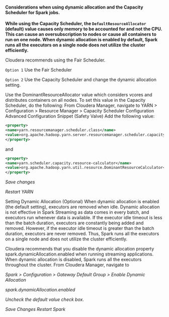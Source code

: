 #### Considerations when using dynamic allocation and the Capacity Scheduler for Spark jobs.

**While using the Capacity Scheduler, the  ```DefaultResourceAllocator``` (default) value causes only memory to be accounted for and not the CPU. This can cause an oversubscription to nodes or cause all containers to run on one node. When dynamic allocation is enabled by default, Spark runs all the executors on a single node does not utilize the cluster efficiently.**

Cloudera recommends using the Fair Scheduler.

`Option 1`
Use the Fair Scheduler

`Option 2`
Use the Capacity Scheduler and change the dynamic allocation setting.

Use the DominantResourceAllocator value which considers vcores and distributes containers on all nodes.
To set this value in the Capacity Scheduler, do the following:
From Cloudera Manager, navigate to YARN > Configuration > Resource Manager > Capacity Scheduler Configuration Advanced Configuration Snippet (Safety Valve)
Add the following value:
```xml
<property>
<name>yarn.resourcemanager.scheduler.class</name>
<value>org.apache.hadoop.yarn.server.resourcemanager.scheduler.capacity.CapacityScheduler</value>
</property>
```
and
```xml
<property>
<name>yarn.scheduler.capacity.resource-calculator</name>
<value>org.apache.hadoop.yarn.util.resource.DominantResourceCalculator</value>
</property>
```
*Save changes*

*Restart YARN*

Setting Dynamic Allocation (Optional)
When dynamic allocation is enabled (the default setting), executors are removed when idle. Dynamic allocation is not effective in Spark Streaming as data comes in every batch, and executors run whenever data is available. If the executor idle timeout is less than the batch duration, executors are constantly being added and removed. However, if the executor idle timeout is greater than the batch duration, executors are never removed. Thus, Spark runs all the executors on a single node and does not utilize the cluster efficiently.

Cloudera recommends that you disable the dynamic allocation property spark.dynamicAllocation.enabled when running streaming applications. When dynamic allocation is disabled, Spark runs all the executors throughout the cluster.
From Cloudera Manager, navigate to 

*Spark  > Configuration > Gateway Default Group > Enable Dynamic Allocation*

*spark.dynamicAllocation.enabled*

*Uncheck the default value check box.*

*Save Changes*
*Restart Spark*
